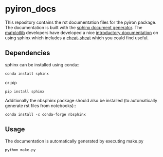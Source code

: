 # pyiron_docs

This repository contains the rst documentation files for the pyiron package. The documentation is built with the 
[sphinx document generator](http://www.sphinx-doc.org/en/stable/index.html). The [matplotlib](https://matplotlib.org/) 
developers have developed a nice [introductory documentation](https://matplotlib.org/) on using sphinx which includes a 
[cheat-sheat](https://matplotlib.org/sampledoc/cheatsheet.html) which you could find useful.

## Dependencies


sphinx can be installed using conda::


`conda install sphinx`

or pip

`pip install sphinx`

Additionally the nbsphinx package should also be installed (to automatically generate rst files from notebooks)::

`conda install -c conda-forge nbsphinx`


## Usage 

The documentation is automatically generated by executing make.py

`python make.py`




